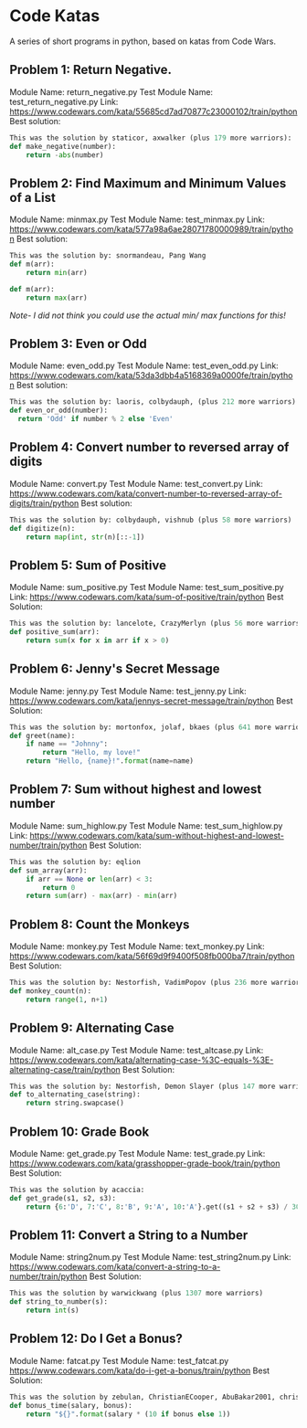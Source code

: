# Code Katas
A series of short programs in python, based on katas from Code Wars.

## Problem 1: Return Negative.
Module Name: return_negative.py
Test Module Name: test_return_negative.py
Link: https://www.codewars.com/kata/55685cd7ad70877c23000102/train/python
Best solution: 
```python
This was the solution by staticor, axwalker (plus 179 more warriors):
def make_negative(number):
    return -abs(number)
```


## Problem 2: Find Maximum and Minimum Values of a List
Module Name: minmax.py
Test Module Name: test_minmax.py
Link: https://www.codewars.com/kata/577a98a6ae28071780000989/train/python
Best solution:
```python
This was the solution by: snormandeau, Pang Wang
def m(arr):
    return min(arr)

def m(arr):
    return max(arr)
```
*Note- I did not think you could use the actual min/ max functions for this!*


## Problem 3: Even or Odd
Module Name: even_odd.py
Test Module Name: test_even_odd.py
Link: https://www.codewars.com/kata/53da3dbb4a5168369a0000fe/train/python
Best solution:
```python
This was the solution by: laoris, colbydauph, (plus 212 more warriors)
def even_or_odd(number):
  return 'Odd' if number % 2 else 'Even'
```

## Problem 4: Convert number to reversed array of digits
Module Name: convert.py
Test Module Name: test_convert.py
Link: https://www.codewars.com/kata/convert-number-to-reversed-array-of-digits/train/python
Best solution:
```python
This was the solution by: colbydauph, vishnub (plus 58 more warriors)
def digitize(n):
    return map(int, str(n)[::-1])
```

## Problem 5: Sum of Positive
Module Name: sum_positive.py
Test Module Name: test_sum_positive.py
Link: https://www.codewars.com/kata/sum-of-positive/train/python
Best Solution:
```python
This was the solution by: lancelote, CrazyMerlyn (plus 56 more warriors)
def positive_sum(arr):
    return sum(x for x in arr if x > 0)
```

## Problem 6: Jenny's Secret Message
Module Name: jenny.py
Test Module Name: test_jenny.py
Link: https://www.codewars.com/kata/jennys-secret-message/train/python
Best Solution:
```python
This was the solution by: mortonfox, jolaf, bkaes (plus 641 more warriors)
def greet(name):
    if name == "Johnny":
        return "Hello, my love!"
    return "Hello, {name}!".format(name=name)
```

## Problem 7: Sum without highest and lowest number
Module Name: sum_highlow.py
Test Module Name: test_sum_highlow.py
Link: https://www.codewars.com/kata/sum-without-highest-and-lowest-number/train/python
Best Solution:
```python
This was the solution by: eqlion
def sum_array(arr):
    if arr == None or len(arr) < 3:
        return 0
    return sum(arr) - max(arr) - min(arr)
```

## Problem 8: Count the Monkeys
Module Name: monkey.py
Test Module Name: text_monkey.py
Link: https://www.codewars.com/kata/56f69d9f9400f508fb000ba7/train/python
Best Solution:
```python
This was the solution by: Nestorfish, VadimPopov (plus 236 more warriors)
def monkey_count(n):
    return range(1, n+1)
```

## Problem 9: Alternating Case
Module Name: alt_case.py
Test Module Name: test_altcase.py
Link: https://www.codewars.com/kata/alternating-case-%3C-equals-%3E-alternating-case/train/python
Best Solution:
```python
This was the solution by: Nestorfish, Demon Slayer (plus 147 more warriors)
def to_alternating_case(string):
    return string.swapcase()
```

## Problem 10: Grade Book
Module Name: get_grade.py
Test Module Name: test_grade.py
Link: https://www.codewars.com/kata/grasshopper-grade-book/train/python
Best Solution:
```python
This was the solution by acaccia:
def get_grade(s1, s2, s3):
    return {6:'D', 7:'C', 8:'B', 9:'A', 10:'A'}.get((s1 + s2 + s3) / 30, 'F')
```

## Problem 11: Convert a String to a Number
Module Name: string2num.py
Test Module Name: test_string2num.py
Link: https://www.codewars.com/kata/convert-a-string-to-a-number/train/python
Best Solution:
```python
This was the solution by warwickwang (plus 1307 more warriors)
def string_to_number(s):
    return int(s)
```

## Problem 12: Do I Get a Bonus?
Module Name: fatcat.py
Test Module Name: test_fatcat.py
https://www.codewars.com/kata/do-i-get-a-bonus/train/python
Best Solution:
```python
This was the solution by zebulan, ChristianECooper, AbuBakar2001, christoph531, tedmiston
def bonus_time(salary, bonus):
    return "${}".format(salary * (10 if bonus else 1))
```